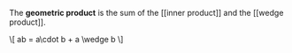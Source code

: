 The **geometric product** is the sum of the [[inner product]] and the [[wedge product]].

\\[
ab = a\cdot b + a \wedge b
\\]